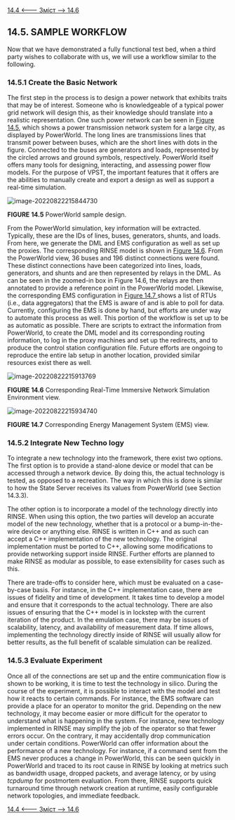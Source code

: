 [14.4 <--- ](14_4.md) [   Зміст   ](README.md) [--> 14.6](14_6.md)

## 14.5. SAMPLE WORKFLOW

Now that we have demonstrated a fully functional test bed, when a third party wishes to collaborate with us, we will use a workflow similar to the following.

### 14.5.1 Create the Basic Network

The first step in the process is to design a power network that exhibits traits that may be of interest. Someone who is knowledgeable of a typical power grid network will design this, as their knowledge should translate into a realistic representation. One such power network can be seen in [Figure 14.5](#_bookmark89), which shows a power transmission network system for a large city, as displayed by PowerWorld. The long lines are transmissions lines that transmit power between buses, which are the short lines with dots in the figure. Connected to the buses are generators and loads, represented by the circled arrows and ground symbols, respectively. PowerWorld itself offers many tools for designing, interacting, and assessing power flow models. For the purpose of VPST, the important features that it offers are the abilities to manually create and export a design as well as support a real-time simulation.

![image-20220822215844730](E:\san\Технології\моделиров\gitver_rtsimul\books\rtsimul_technologies\media\image-20220822215844730.png)

**FIGURE** **14.5** PowerWorld sample design.

From the PowerWorld simulation, key information will be extracted. Typically, these are the IDs of lines, buses, generators, shunts, and loads. From here, we generate the DML and EMS configuration as well as set up the proxies. The corresponding RINSE model is shown in [Figure 14.6](#_bookmark90). From the PowerWorld view, 36 buses and 196 distinct connections were found. These distinct connections have been categorized into lines, loads, generators, and shunts and are then represented by relays in the DML. As can be seen in the zoomed-in box in Figure 14.6, the relays are then annotated to provide a reference point in the PowerWorld model. Likewise, the corresponding EMS configuration in [Figure 14.7 ](#_bookmark90)shows a list of RTUs (i.e., data aggregators) that the EMS is aware of and is able to poll for data. Currently, configuring the EMS is done by hand, but efforts are under way to automate this process as well. This portion of the workflow is set up to be as automatic as possible. There are scripts to extract the information from PowerWorld, to create the DML model and its corresponding routing information, to log in the proxy machines and set up the redirects, and to produce the control station configuration file. Future efforts are ongoing to reproduce the entire lab setup in another location, provided similar resources exist there as well.

![image-20220822215913769](E:\san\Технології\моделиров\gitver_rtsimul\books\rtsimul_technologies\media\image-20220822215913769.png)

**FIGURE** **14.6** Corresponding Real-Time Immersive Network Simulation Environment view.

 ![image-20220822215934740](E:\san\Технології\моделиров\gitver_rtsimul\books\rtsimul_technologies\media\image-20220822215934740.png) 

**FIGURE 14.7** Corresponding Energy Management System (EMS) view.

### 14.5.2 Integrate New Techno logy

To integrate a new technology into the framework, there exist two options. The first option is to provide a stand-alone device or model that can be accessed through a network device. By doing this, the actual technology is tested, as opposed to a recreation. The way in which this is done is similar to how the State Server receives its values from PowerWorld (see Section 14.3.3).

The other option is to incorporate a model of the technology directly into RINSE. When using this option, the two parties will develop an accurate model of the new technology, whether that is a protocol or a bump-in-the-wire device or anything else. RINSE is written in C++ and as such can accept a C++ implementation of the new technology. The original implementation must be ported to C++, allowing some modifications to provide networking support inside RINSE. Further efforts are planned to make RINSE as modular as possible, to ease extensibility for cases such as this.

There are trade-offs to consider here, which must be evaluated on a case-by-case basis. For instance, in the C++ implementation case, there are issues of fidelity and time of development. It takes time to develop a model and ensure that it corresponds to the actual technology. There are also issues of ensuring that the C++ model is in lockstep with the current iteration of the product. In the emulation case, there may be issues of scalability, latency, and availability of measurement data. If time allows, implementing the technology directly inside of RINSE will usually allow for better results, as the full benefit of scalable simulation can be realized.

### 14.5.3 Evaluate Experiment

Once all of the connections are set up and the entire communication flow is shown to be working, it is time to test the technology in silico. During the course of the experiment, it is possible to interact with the model and test how it reacts to certain commands. For instance, the EMS software can provide a place for an operator to monitor the grid. Depending on the new technology, it may become easier or more difficult for the operator to understand what is happening in the system. For instance, new technology implemented in RINSE may simplify the job of the operator so that fewer errors occur. On the contrary, it may accidentally drop communication under certain conditions. PowerWorld can offer information about the performance of a new technology. For instance, if a command sent from the EMS never produces a change in PowerWorld, this can be seen quickly in PowerWorld and traced to its root cause in RINSE by looking at metrics such as bandwidth usage, dropped packets, and average latency, or by using *tcpdump* for postmortem evaluation. From there, RINSE supports quick turnaround time through network creation at runtime, easily configurable network topologies, and immediate feedback.

[14.4 <--- ](14_4.md) [   Зміст   ](README.md) [--> 14.6](14_6.md)